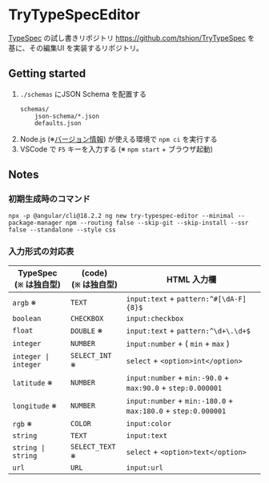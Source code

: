 # TryTypeSpecEditor
[TypeSpec] の試し書きリポジトリ https://github.com/tshion/TryTypeSpec を基に、その編集UI を実装するリポジトリ。



## Getting started
1. `./schemas` にJSON Schema を配置する
    ```
    schemas/
        json-schema/*.json
        defaults.json
    ```
1. Node.js (※[バージョン情報](./.node-version)) が使える環境で `npm ci` を実行する
1. VSCode で `F5` キーを入力する (※ `npm start` + ブラウザ起動)



## Notes
### 初期生成時のコマンド
``` shell
npx -p @angular/cli@18.2.2 ng new try-typespec-editor --minimal --package-manager npm --routing false --skip-git --skip-install --ssr false --standalone --style css
```

### 入力形式の対応表
TypeSpec<br />(`※` は独自型) | (code)<br />(`※` は独自型) | HTML 入力欄
--- | --- | ---
`argb` ※ | `TEXT` | `input:text` + `pattern:^#[\dA-F]{8}$`
`boolean` | `CHECKBOX` | `input:checkbox`
`float` | `DOUBLE` ※ | `input:text` + `pattern:^\d+\.\d+$`
`integer` | `NUMBER` | `input:number` + ( `min` + `max` )
`integer \| integer` | `SELECT_INT` ※ | `select` + `<option>int</option>`
`latitude` ※ | `NUMBER` | `input:number` + `min:-90.0` + `max:90.0` + `step:0.000001`
`longitude` ※ | `NUMBER` | `input:number` + `min:-180.0` + `max:180.0` + `step:0.000001`
`rgb` ※ | `COLOR` | `input:color`
`string` | `TEXT` | `input:text`
`string \| string` | `SELECT_TEXT` ※ | `select` + `<option>text</option>`
`url` | `URL` | `input:url`



[TypeSpec]: https://typespec.io/
